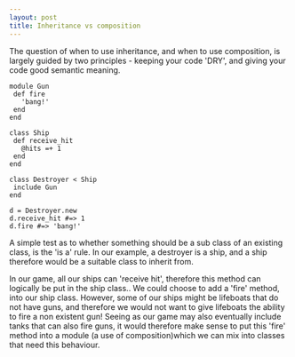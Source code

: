 ```yaml
---
layout: post
title: Inheritance vs composition
---
```


The question of when to use inheritance, and when to use composition, is largely guided by two principles - keeping your code 'DRY', and giving your code good semantic meaning.

```
module Gun
 def fire
   'bang!'
 end
end

class Ship
 def receive_hit
   @hits =+ 1
 end
end

class Destroyer < Ship
 include Gun
end

d = Destroyer.new
d.receive_hit #=> 1
d.fire #=> 'bang!'
```

A simple test as to whether something should be a sub class of an existing class, is the 'is a' rule.  In our example, a destroyer is a ship, and a ship therefore would be a suitable class to inherit from.

In our game, all our ships can 'receive hit', therefore this method can logically be put in the ship class..  We could choose to add a 'fire' method, into our ship class.  However, some of our ships might be lifeboats that do not have guns, and therefore we would not want to give lifeboats the ability to fire a non existent gun!  Seeing as our game may also eventually include tanks that can also fire guns, it would therefore make sense to put this 'fire' method into a module (a use of composition)which we can mix into classes that need this behaviour.
